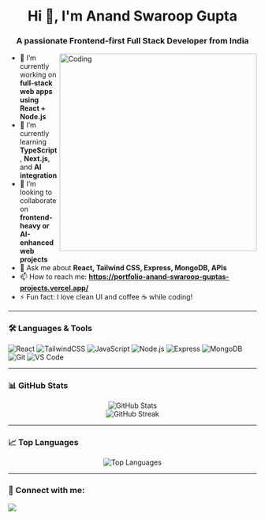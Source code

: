 <h1 align="center">Hi 👋, I'm Anand Swaroop Gupta</h1>
<h3 align="center">A passionate Frontend-first Full Stack Developer from India</h3>

<img align="right" alt="Coding" width="400" src="https://media.giphy.com/media/qgQUggAC3Pfv687qPC/giphy.gif" />

- 🔭 I’m currently working on **full-stack web apps using React + Node.js**
- 🌱 I’m currently learning **TypeScript**, **Next.js**, and **AI integration**
- 👯 I’m looking to collaborate on **frontend-heavy or AI-enhanced web projects**
- 💬 Ask me about **React, Tailwind CSS, Express, MongoDB, APIs**
- 📫 How to reach me: **https://portfolio-anand-swaroop-guptas-projects.vercel.app/**
- ⚡ Fun fact: I love clean UI and coffee ☕ while coding!

---

### 🛠️ Languages & Tools

![React](https://img.shields.io/badge/React-20232A?style=for-the-badge&logo=react&logoColor=61DAFB)
![TailwindCSS](https://img.shields.io/badge/TailwindCSS-06B6D4?style=for-the-badge&logo=tailwindcss&logoColor=white)
![JavaScript](https://img.shields.io/badge/JavaScript-yellow?style=for-the-badge&logo=javascript&logoColor=black)
![Node.js](https://img.shields.io/badge/Node.js-339933?style=for-the-badge&logo=nodedotjs&logoColor=white)
![Express](https://img.shields.io/badge/Express.js-000000?style=for-the-badge&logo=express&logoColor=white)
![MongoDB](https://img.shields.io/badge/MongoDB-4EA94B?style=for-the-badge&logo=mongodb&logoColor=white)
![Git](https://img.shields.io/badge/Git-F05032?style=for-the-badge&logo=git&logoColor=white)
![VS Code](https://img.shields.io/badge/VS%20Code-007ACC?style=for-the-badge&logo=visual-studio-code&logoColor=white)

---

### 📊 GitHub Stats

<p align="center">
  <img src="https://github-readme-stats.vercel.app/api?username=your-username&show_icons=true&theme=tokyonight" alt="GitHub Stats" />
  <br />
  <img src="https://github-readme-streak-stats.herokuapp.com/?user=your-username&theme=tokyonight" alt="GitHub Streak" />
</p>

---

### 📈 Top Languages

<p align="center">
  <img src="https://github-readme-stats.vercel.app/api/top-langs/?username=your-username&layout=compact&theme=tokyonight" alt="Top Languages" />
</p>

---

### 🔗 Connect with me:

<p align="left">
  <a href="https://www.linkedin.com/in/anand-swaroop-gupta-42b72623b?utm_source=share&utm_campaign=share_via&utm_content=profile&utm_medium=android_app" target="_main>
    <img src="https://img.shields.io/badge/LinkedIn-blue?style=for-the-badge&logo=linkedin&logoColor=white" />
  </a>
  <a href="anandgupta020204@gmail.com" target="_blank>
    <img src="https://img.shields.io/badge/Gmail-red?style=for-the-badge&logo=gmail&logoColor=white" />
  </a>
  <a href=https://portfolio-anand-swaroop-guptas-projects.vercel.app/_blank">
    <img src="https://img.shields.io/badge/Portfolio-grey?style=for-the-badge&logo=vercel&logoColor=white" />
  </a>
</p>
